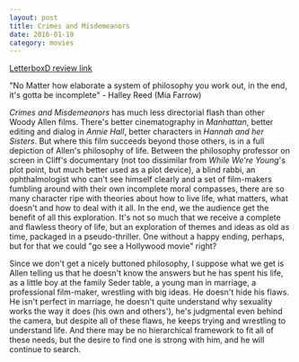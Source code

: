 ```yaml
---
layout: post
title: Crimes and Misdemeanors 
date: 2016-01-19
category: movies
---
```

 
[LetterboxD review link](http://letterboxd.com/samarthbhaskar/film/crimes-and-misdemeanors/)

 "No Matter how elaborate a system of philosophy you work out, in the end, it's gotta be incomplete" - Halley Reed (Mia Farrow)

<em>Crimes and Misdemeanors</em> has much less directorial flash than other Woody Allen films. There's better cinematography in <em>Manhattan</em>, better editing and dialog in <em>Annie Hall</em>, better characters in <em>Hannah and her Sisters</em>. But where this film succeeds beyond those others, is in a full depiction of Allen's philosophy of life. Between the philosophy professor on screen in Cliff's documentary (not too dissimilar from <em>While We're Young</em>'s plot point, but much better used as a plot device), a blind rabbi, an ophthalmologist who can't see himself clearly and a set of film-makers fumbling around with their own incomplete moral compasses, there are so many character ripe with theories about how to live life, what matters, what doesn't and how to deal with it all. In the end, we the audience get the benefit of all this exploration. It's not so much that we receive a complete and flawless theory of life, but an exploration of themes and ideas as old as time, packaged in a pseudo-thriller. One without a happy ending, perhaps, but for that we could "go see a Hollywood movie" right?

Since we don't get a nicely buttoned philosophy, I suppose what we get is Allen telling us that he doesn't know the answers but he has spent his life, as a little boy at the family Seder table, a young man in marriage, a professional film-maker, wrestling with big ideas. He doesn't hide his flaws. He isn't perfect in marriage, he doesn't quite understand why sexuality works the way it does (his own and others'), he's judgmental even behind the camera, but despite all of these flaws, he keeps trying and wrestling to understand life. And there may be no hierarchical framework to fit all of these needs, but the desire to find one is strong with him, and he will continue to search.
